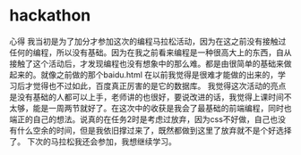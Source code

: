 # hackathon
   心得
 我当初是为了加分才参加这次的编程马拉松活动，因为在这之前没有接触过任何的编程，所以没有基础。因为在我之前看来编程是一种很高大上的东西，自从接触了这个活动后，才发现编程也没有想象中的那么难。都是由很简单的基础来做起来的。就像之前做的那个baidu.html 在以前我觉得是很难才能做的出来的，学习后才觉得也不过如此，百度真正厉害的是它的数据库。
 我觉得这次活动的亮点是没有基础的人都可以上手，老师讲的也很好，要说改进的话，我觉得上课时间不太够，能是一周两节就好了。在这次中的收获是我会了最基础的前端编程，同时也端正的自己的想法。说真的在任务2时是考虑过放弃，因为css不好做，自己也没有什么空余的时间，但是我依旧撑过来了，既然都做到这里了放弃就不是个好选择了。
下次的马拉松我还会参加，我想继续学习。
